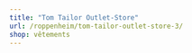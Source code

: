 ```yaml
---
title: "Tom Tailor Outlet-Store"
url: /roppenheim/tom-tailor-outlet-store-3/
shop: vêtements
---
```

